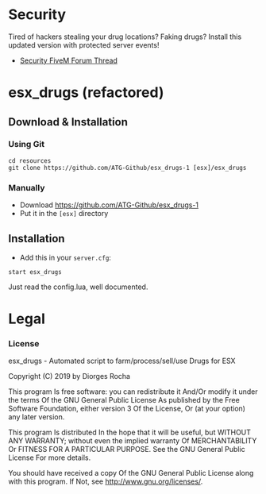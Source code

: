 # Security
Tired of hackers stealing your drug locations? Faking drugs? Install this updated version with protected server events!
- [Security FiveM Forum Thread](https://forum.cfx.re/t/re-release-esx-security-patches-updates-jail-qalle-jail-communityservice/1292760)

# esx_drugs (refactored)

## Download & Installation

### Using Git
```
cd resources
git clone https://github.com/ATG-Github/esx_drugs-1 [esx]/esx_drugs
```

### Manually
- Download https://github.com/ATG-Github/esx_drugs-1
- Put it in the `[esx]` directory

## Installation
- Add this in your `server.cfg`:

```
start esx_drugs
```

Just read the config.lua, well documented.

# Legal
### License
esx_drugs - Automated script to farm/process/sell/use Drugs for ESX

Copyright (C) 2019 by Diorges Rocha

This program Is free software: you can redistribute it And/Or modify it under the terms Of the GNU General Public License As published by the Free Software Foundation, either version 3 Of the License, Or (at your option) any later version.

This program Is distributed In the hope that it will be useful, but WITHOUT ANY WARRANTY; without even the implied warranty Of MERCHANTABILITY Or FITNESS FOR A PARTICULAR PURPOSE. See the GNU General Public License For more details.

You should have received a copy Of the GNU General Public License along with this program. If Not, see http://www.gnu.org/licenses/.
